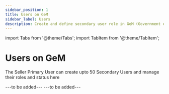 ```yaml
---
sidebar_position: 1
title: Users on GeM
sidebar_label: Users
description: Create and define secondary user role in GeM (Government e-Marketplace) Seller Account.
---
```


import Tabs from '@theme/Tabs';
import TabItem from '@theme/TabItem';

# Users on GeM
The Seller Primary User can create upto 50 Secondary Users and manage their roles and status here

<Tabs>
<TabItem value="Manage Users" label="Manage Users">
---to be added---
</TabItem>
<TabItem value="Add Secondary User" label="Add Secondary User">
---to be added---
</TabItem>
</Tabs>